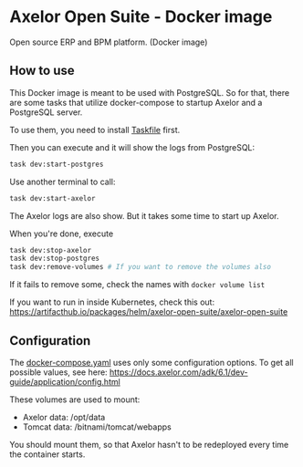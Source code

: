 # Axelor Open Suite - Docker image

Open source ERP and BPM platform. (Docker image)

## How to use

This Docker image is meant to be used with PostgreSQL.
So for that, there are some tasks that utilize docker-compose to startup Axelor and a PostgreSQL server.

To use them, you need to install [Taskfile](https://taskfile.dev/installation/) first.

Then you can execute and it will show the logs from PostgreSQL:

```bash
task dev:start-postgres
```

Use another terminal to call:

```bash
task dev:start-axelor
```

The Axelor logs are also show. But it takes some time to start up Axelor. 

When you're done, execute 
```bash
task dev:stop-axelor
task dev:stop-postgres
task dev:remove-volumes # If you want to remove the volumes also
```

If it fails to remove some, check the names with `docker volume list`

If you want to run in inside Kubernetes, check this out: https://artifacthub.io/packages/helm/axelor-open-suite/axelor-open-suite

## Configuration

The [docker-compose.yaml](docker-compose.yaml) uses only some configuration options.
To get all possible values, see here: https://docs.axelor.com/adk/6.1/dev-guide/application/config.html

These volumes are used to mount:

- Axelor data: /opt/data
- Tomcat data: /bitnami/tomcat/webapps

You should mount them, so that Axelor hasn't to be redeployed every time the container starts.
